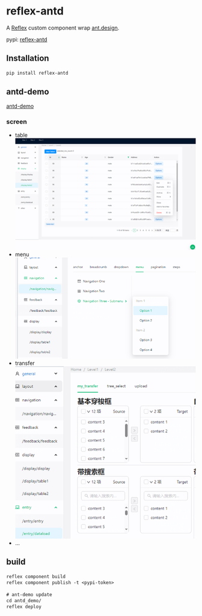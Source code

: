 # reflex-antd

A [Reflex](https://github.com/reflex-dev/reflex) custom component wrap [ant.design](https://ant.design/).

pypi: [reflex-antd](https://pypi.org/pypi/reflex-antd/)

## Installation

```bash
pip install reflex-antd
```

## antd-demo

[antd-demo](https://antd-demo.reflex.run)


### screen
- table
![table](docs/img/table1.png)
- menu
![menu1](docs/img/menu1.png)
- transfer
![transfer1](docs/img/transfer1.png)
- ...


## build
```
reflex component build
reflex component publish -t <pypi-token>

# ant-demo update
cd antd_demo/
reflex deploy
```


